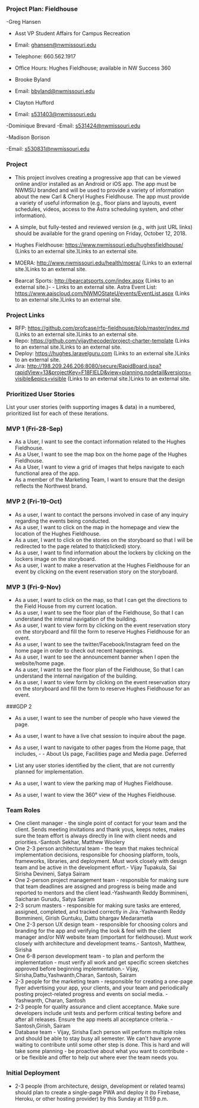 ### Project Plan: Fieldhouse
-Greg Hansen
- Asst VP Student Affairs for Campus Recreation 
- Email:  ghansen@nwmissouri.edu 
- Telephone: 660.562.1917
- Office Hours:  Hughes Fieldhouse; available in NW Success 360

 

- Brooke Byland
- Email: bbyland@nwmissouri.edu

 

- Clayton Hufford
- Email: s531403@nwmissouri.edu

 

-Dominique Brevard
-Email: s531424@nwmissouri.edu

 

-Madison Borison

-Email: s530831@nwmissouri.edu 



 

### Project

- This project involves creating a progressive app that can be viewed online and/or installed as an Android or iOS app. The app must be NWMSU branded and will be used to provide a variety of information about the new Carl & Cheryl Hughes Fieldhouse. The app must provide a variety of useful information (e.g., floor plans and layouts, event schedules, videos, access to the Astra scheduling system, and other information).

- A simple, but fully-tested and reviewed version (e.g., with just URL links) should be available for the grand opening on Friday, October 12, 2018. 

- Hughes Fieldhouse: https://www.nwmissouri.edu/hughesfieldhouse/ (Links to an external site.)Links to an external site.
- MOERA: http://www.nwmissouri.edu/health/moera/ (Links to an external site.)Links to an external site.
- Bearcat Sports: http://bearcatsports.com/index.aspx (Links to an external site.)- - Links to an external site.
Astra Event List: https://www.aaiscloud.com/NWMOStateU/events/EventList.aspx (Links to an external site.)Links to an external site.
 

### Project Links

- RFP: https://github.com/profcase/rfp-fieldhouse/blob/master/index.md (Links to an external site.)Links to an external site.
- Repo: https://github.com/vijaythecoder/project-charter-template (Links to an external site.)Links to an external site.
- Deploy: https://hughes.laravelguru.com (Links to an external site.)Links to an external site.
- Jira: http://198.209.246.206:8080/secure/RapidBoard.jspa?rapidView=13&projectKey=F18FIELD&view=planning.nodetail&versions=visible&epics=visible (Links to an external site.)Links to an external site.
 

### Prioritized User Stories

List your user stories (with supporting images & data) in a numbered, prioritized list for each of these iterations. 

### MVP 1 (Fri-28-Sep)

- As a User, I want to see the contact information related to the Hughes Fieldhouse. 
- As a User, I want to see the map box on the home page of the Hughes Fieldhouse.
- As a User, I want to view a grid of images that helps navigate to each functional     area of the app.
- As a member of the Marketing Team, I want to ensure that the design reflects the Northwest brand.

### MVP 2 (Fri-19-Oct)

- As a user, I want to contact the persons involved in case of any inquiry regarding the events being conducted.
- As a user, I want to click on the map in the homepage and view the location of the Hughes Fieldhouse.
- As a user, I want to click on the stories on the storyboard so that I will be redirected to the page related to that(clicked) story. 
- As a user, I want to find information about the lockers by clicking on the lockers image on the storyboard.
- As a user, I want to make a reservation at the Hughes Fieldhouse for an event by clicking on the event reservation story on the storyboard.

### MVP 3 (Fri-9-Nov)

- As a user, I want to click on the map, so that I can get the directions to the Field House from my current location.
- As a user, I want to see the floor plan of the Fieldhouse, So that I can understand the internal navigation of the building. 
- As a user, I want to view form by clicking on the event reservation story on the storyboard and fill the form to reserve Hughes Fieldhouse for an event.
- As a user, I want to see the twitter/Facebook/Instagram feed on the home page in order to check out recent happenings.
- As a user, I want to see the announcement banner when I open the website/home page.
- As a user, I want to see the floor plan of the Fieldhouse, So that I can understand the internal navigation of the building. 
- As a user, I want to view form by clicking on the event reservation story on the storyboard and fill the form to reserve Hughes Fieldhouse for an event.

###GDP 2

- As a user, I want to see the number of people who have viewed the page.
- As a user, I want to have a live chat session to inquire about the page.
- As a user, I want to navigate to other pages from the Home page, that includes, - - About Us page, Facilities page and Media page.
Deferred 

- List any user stories identified by the client, that are not currently planned for implementation.

- As a user, I want to view the parking map of Hughes Fieldhouse.
- As a user, I want to view the 360° view of the Hughes Fieldhouse.


### Team Roles

- One client manager - the single point of contact for your team and the client. Sends meeting invitations and thank yous, keeps notes, makes sure the team effort is always directly in line with client needs and priorities.-Santosh Sekhar, Matthew Woolery 
- One 2-3 person architectural team - the team that makes technical implementation decisions, responsible for choosing platform, tools, frameworks, libraries, and deployment. Must work closely with design team and be active in the development effort.- Vijay Tupakula, Sai Sirisha Devineni, Satya Sairam
- One 2-person project management team - responsible for making sure that team deadlines are assigned and progress is being made and reported to mentors and the client lead.-Yashwanth Reddy Bommineni, Saicharan Gurudu, Satya Sairam
- 2-3 scrum masters - responsible for making sure tasks are entered, assigned, completed, and tracked correctly in Jira.-Yashwanth Reddy Bommineni, Girish Guntuku, Dattu bhargav Medarametla
- One 2-3 person UX design team - responsible for choosing colors and branding for the app and verifying the look & feel with the client manager and/or NW website team (important for fieldhouse). Must work closely with architecture and development teams.- Santosh, Matthew, Sirisha
- One 6-8 person development team - to plan and perform the implementation - must verify all work  and get specific screen sketches approved before beginning implementation.- Vijay, Sirisha,Dattu,Yashwanth,Charan, Santosh, Sairam
- 2-3 people for the marketing team - responsible for creating a one-page flyer advertising your app, your clients, and your team and periodically posting project-related progress and events on social media. -Yashwanth, Charan, Santosh
- 2-3 people for quality assurance and client acceptance. Make sure developers include unit tests and perform critical testing before and after all releases. Ensure the app meets all acceptance criteria. -Santosh,Girish, Sairam
- Database team - Vijay, Sirisha
Each person will perform multiple roles and should be able to stay busy all semester. We can't have anyone waiting to contribute until some other step is done. This is hard and will take some planning - be proactive about what you want to contribute - or be flexible and offer to help out where ever the team needs you. 

### Initial Deployment

- 2-3 people (from architecture, design, development or related teams) should plan to create a single-page PWA and deploy it (to Firebase, Heroku, or other hosting provider) by this Sunday at 11:59 p.m.